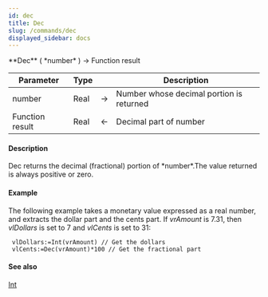 ```yaml
---
id: dec
title: Dec
slug: /commands/dec
displayed_sidebar: docs
---
```


<!--REF #_command_.Dec.Syntax-->**Dec** ( *number* ) -> Function result<!-- END REF-->
<!--REF #_command_.Dec.Params-->
| Parameter | Type |  | Description |
| --- | --- | --- | --- |
| number | Real | &#8594;  | Number whose decimal portion is returned |
| Function result | Real | &#8592; | Decimal part of number |

<!-- END REF-->

#### Description 

<!--REF #_command_.Dec.Summary-->Dec returns the decimal (fractional) portion of *number*.<!-- END REF-->The value returned is always positive or zero.

#### Example 

The following example takes a monetary value expressed as a real number, and extracts the dollar part and the cents part. If *vrAmount* is 7.31, then *vlDollars* is set to 7 and *vlCents* is set to 31:

```4d
 vlDollars:=Int(vrAmount) // Get the dollars
 vlCents:=Dec(vrAmount)*100 // Get the fractional part
```

#### See also 

[Int](int.md)  
